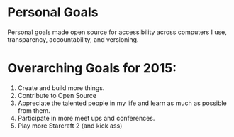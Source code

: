 Personal Goals
==============

Personal goals made open source for accessibility across computers I use, transparency, accountability, and versioning. 

# Overarching Goals for 2015: 
1. Create and build more things.
2. Contribute to Open Source
3. Appreciate the talented people in my life and learn as much as possible from them.
4. Participate in more meet ups and conferences.
5. Play more Starcraft 2 (and kick ass)
